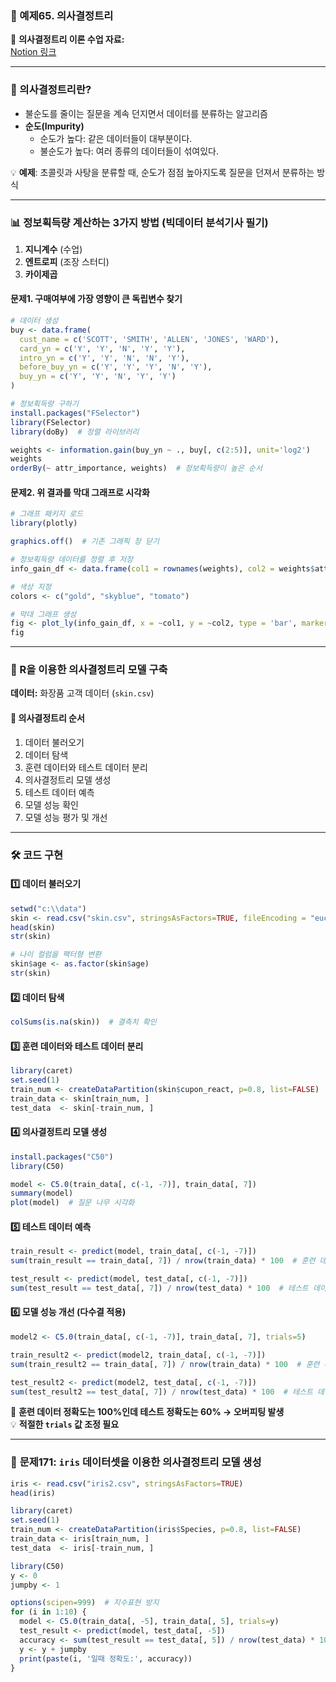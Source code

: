 ### 📌 예제65. 의사결정트리

🔗 **의사결정트리 이론 수업 자료:**  
[Notion 링크](https://hushed-dancer-ce4.notion.site/_-5c0b06e089f54f1f91862f0a1abceff2)

---

### 🌳 의사결정트리란?
- 불순도를 줄이는 질문을 계속 던지면서 데이터를 분류하는 알고리즘
- **순도(Impurity)**
  - 순도가 높다: 같은 데이터들이 대부분이다.
  - 불순도가 높다: 여러 종류의 데이터들이 섞여있다.

💡 **예제**: 초콜릿과 사탕을 분류할 때, 순도가 점점 높아지도록 질문을 던져서 분류하는 방식

---

### 📊 정보획득량 계산하는 3가지 방법 (빅데이터 분석기사 필기)
1. **지니계수** (수업)
2. **엔트로피** (조장 스터디)
3. **카이제곱**

#### 문제1. **구매여부에 가장 영향이 큰 독립변수 찾기**
```r
# 데이터 생성
buy <- data.frame(
  cust_name = c('SCOTT', 'SMITH', 'ALLEN', 'JONES', 'WARD'),
  card_yn = c('Y', 'Y', 'N', 'Y', 'Y'),
  intro_yn = c('Y', 'Y', 'N', 'N', 'Y'),
  before_buy_yn = c('Y', 'Y', 'Y', 'N', 'Y'),
  buy_yn = c('Y', 'Y', 'N', 'Y', 'Y')
)

# 정보획득량 구하기
install.packages("FSelector")
library(FSelector)
library(doBy)  # 정렬 라이브러리

weights <- information.gain(buy_yn ~ ., buy[, c(2:5)], unit='log2')
weights
orderBy(~ attr_importance, weights)  # 정보획득량이 높은 순서
```

#### 문제2. **위 결과를 막대 그래프로 시각화**
```r
# 그래프 패키지 로드
library(plotly)

graphics.off()  # 기존 그래픽 창 닫기

# 정보획득량 데이터를 정렬 후 저장
info_gain_df <- data.frame(col1 = rownames(weights), col2 = weights$attr_importance)

# 색상 지정
colors <- c("gold", "skyblue", "tomato")

# 막대 그래프 생성
fig <- plot_ly(info_gain_df, x = ~col1, y = ~col2, type = 'bar', marker = list(color = colors))
fig
```

---

### 📌 R을 이용한 의사결정트리 모델 구축
**데이터:** 화장품 고객 데이터 (`skin.csv`)

#### 🔄 **의사결정트리 순서**
1. 데이터 불러오기
2. 데이터 탐색
3. 훈련 데이터와 테스트 데이터 분리
4. 의사결정트리 모델 생성
5. 테스트 데이터 예측
6. 모델 성능 확인
7. 모델 성능 평가 및 개선

---

### 🛠 **코드 구현**
#### 1️⃣ 데이터 불러오기
```r
setwd("c:\\data")
skin <- read.csv("skin.csv", stringsAsFactors=TRUE, fileEncoding = "euc-kr")
head(skin)
str(skin)

# 나이 컬럼을 팩터형 변환
skin$age <- as.factor(skin$age)
str(skin)
```

#### 2️⃣ 데이터 탐색
```r
colSums(is.na(skin))  # 결측치 확인
```

#### 3️⃣ 훈련 데이터와 테스트 데이터 분리
```r
library(caret)
set.seed(1)
train_num <- createDataPartition(skin$cupon_react, p=0.8, list=FALSE)
train_data <- skin[train_num, ]
test_data  <- skin[-train_num, ]
```

#### 4️⃣ 의사결정트리 모델 생성
```r
install.packages("C50")
library(C50)

model <- C5.0(train_data[, c(-1, -7)], train_data[, 7])
summary(model)
plot(model)  # 질문 나무 시각화
```

#### 5️⃣ 테스트 데이터 예측
```r
train_result <- predict(model, train_data[, c(-1, -7)])
sum(train_result == train_data[, 7]) / nrow(train_data) * 100  # 훈련 데이터 정확도

test_result <- predict(model, test_data[, c(-1, -7)])
sum(test_result == test_data[, 7]) / nrow(test_data) * 100  # 테스트 데이터 정확도
```

#### 6️⃣ 모델 성능 개선 (다수결 적용)
```r
model2 <- C5.0(train_data[, c(-1, -7)], train_data[, 7], trials=5)

train_result2 <- predict(model2, train_data[, c(-1, -7)])
sum(train_result2 == train_data[, 7]) / nrow(train_data) * 100  # 훈련 데이터 정확도

test_result2 <- predict(model2, test_data[, c(-1, -7)])
sum(test_result2 == test_data[, 7]) / nrow(test_data) * 100  # 테스트 데이터 정확도
```

🛑 **훈련 데이터 정확도는 100%인데 테스트 정확도는 60% → 오버피팅 발생**  
💡 **적절한 `trials` 값 조정 필요**

---

### 🌼 **문제171: `iris` 데이터셋을 이용한 의사결정트리 모델 생성**
```r
iris <- read.csv("iris2.csv", stringsAsFactors=TRUE)
head(iris)

library(caret)
set.seed(1)
train_num <- createDataPartition(iris$Species, p=0.8, list=FALSE)
train_data <- iris[train_num, ]
test_data  <- iris[-train_num, ]

library(C50)
y <- 0
jumpby <- 1

options(scipen=999)  # 지수표현 방지
for (i in 1:10) {
  model <- C5.0(train_data[, -5], train_data[, 5], trials=y)
  test_result <- predict(model, test_data[, -5])
  accuracy <- sum(test_result == test_data[, 5]) / nrow(test_data) * 100
  y <- y + jumpby
  print(paste(i, '일때 정확도:', accuracy))
}

```
